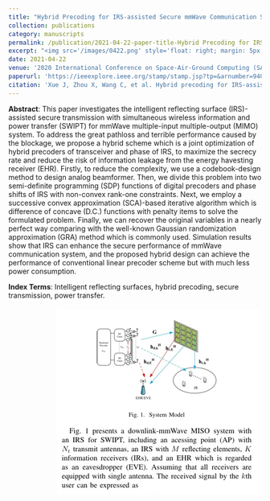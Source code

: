 ```yaml
---
title: "Hybrid Precoding for IRS-assisted Secure mmWave Communication System with SWIPT"
collection: publications
category: manuscripts
permalink: /publication/2021-04-22-paper-title-Hybrid Precoding for IRS-assisted Secure mmWave Communication System with SWIPT
excerpt: "<img src='/images/0422.png' style='float: right; margin: 5px;'>This paper investigates the hybrid precoding design for an intelligent reflecting surface (IRS)-assisted mmWave communication system with simultaneous wireless information and power transfer (SWIPT). The authors propose a joint optimization of the hybrid precoders and the phase shifts of the IRS to maximize the secrecy rate while satisfying energy harvesting and power constraints."
date: 2021-04-22
venue: '2020 International Conference on Space-Air-Ground Computing (SAGC)'
paperurl: 'https://ieeexplore.ieee.org/stamp/stamp.jsp?tp=&arnumber=9409467'
citation: 'Xue J, Zhou X, Wang C, et al. Hybrid precoding for IRS-assisted secure mmWave communication system with SWIPT[C]//2020 International Conference on Space-Air-Ground Computing (SAGC). IEEE, 2020: 82-86.'
---
```




**Abstract**: This paper investigates the intelligent reflecting surface (IRS)-assisted secure transmission with simultaneous wireless information and power transfer (SWIPT) for mmWave multiple-input multiple-output (MIMO) system. To address the great pathloss and terrible performance caused by the blockage, we propose a hybrid scheme which is a joint optimization of hybrid precoders of transceiver and phase of IRS, to maximize the secrecy rate and reduce the risk of information leakage from the energy havesting receiver (EHR). Firstly, to reduce the complexity, we use a codebook-design method to design analog beamformer. Then, we divide this problem into two semi-definite programming (SDP) functions of digital precoders and phase shifts of IRS with non-convex rank-one constraints. Next, we employ a successive convex approximation (SCA)-based iterative algorithm which is difference of concave (D.C.) functions with penalty items to solve the formulated problem. Finally, we can recover the original variables in a nearly perfect way comparing with the well-known Gaussian randomization approximation (GRA) method which is commonly used. Simulation results show that IRS can enhance the secure performance of mmWave communication system, and the proposed hybrid design can achieve the performance of conventional linear precoder scheme but with much less power consumption.


**Index Terms**: Intelligent reflecting surfaces, hybrid precoding, secure transmission, power transfer.

<img src='/images/0422.png' style='float: right; margin: 5px;'>
